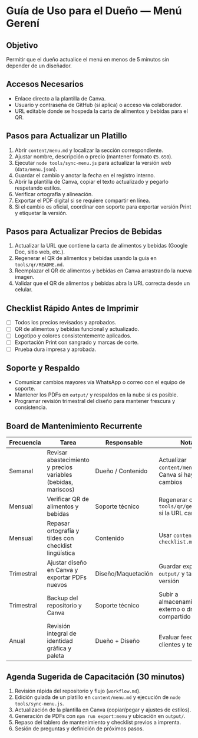 # Guía de Uso para el Dueño — Menú Gerení

## Objetivo
Permitir que el dueño actualice el menú en menos de 5 minutos sin depender de un diseñador.

## Accesos Necesarios
- Enlace directo a la plantilla de Canva.
- Usuario y contraseña de GitHub (si aplica) o acceso vía colaborador.
- URL editable donde se hospeda la carta de alimentos y bebidas para el QR.

## Pasos para Actualizar un Platillo
1. Abrir `content/menu.md` y localizar la sección correspondiente.
2. Ajustar nombre, descripción o precio (mantener formato `₡5.650`).
3. Ejecutar `node tools/sync-menu.js` para actualizar la versión web (`data/menu.json`).
4. Guardar el cambio y anotar la fecha en el registro interno.
5. Abrir la plantilla de Canva, copiar el texto actualizado y pegarlo respetando estilos.
6. Verificar ortografía y alineación.
7. Exportar el PDF digital si se requiere compartir en línea.
8. Si el cambio es oficial, coordinar con soporte para exportar versión Print y etiquetar la versión.

## Pasos para Actualizar Precios de Bebidas
1. Actualizar la URL que contiene la carta de alimentos y bebidas (Google Doc, sitio web, etc.).
2. Regenerar el QR de alimentos y bebidas usando la guía en `tools/qr/README.md`.
3. Reemplazar el QR de alimentos y bebidas en Canva arrastrando la nueva imagen.
4. Validar que el QR de alimentos y bebidas abra la URL correcta desde un celular.

## Checklist Rápido Antes de Imprimir
- [ ] Todos los precios revisados y aprobados.
- [ ] QR de alimentos y bebidas funcional y actualizado.
- [ ] Logotipo y colores consistentemente aplicados.
- [ ] Exportación Print con sangrado y marcas de corte.
- [ ] Prueba dura impresa y aprobada.

## Soporte y Respaldo
- Comunicar cambios mayores vía WhatsApp o correo con el equipo de soporte.
- Mantener los PDFs en `output/` y respaldos en la nube si es posible.
- Programar revisión trimestral del diseño para mantener frescura y consistencia.

## Board de Mantenimiento Recurrente
| Frecuencia | Tarea | Responsable | Notas |
|------------|-------|-------------|-------|
| Semanal | Revisar abastecimiento y precios variables (bebidas, mariscos) | Dueño / Contenido | Actualizar `content/menu.md` y Canva si hay cambios |
| Mensual | Verificar QR de alimentos y bebidas | Soporte técnico | Regenerar con `tools/qr/generate.py` si la URL cambió |
| Mensual | Repasar ortografía y tildes con checklist lingüística | Contenido | Usar `content/style-checklist.md` |
| Trimestral | Ajustar diseño en Canva y exportar PDFs nuevos | Diseño/Maquetación | Guardar exportes en `output/` y taggear versión |
| Trimestral | Backup del repositorio y Canva | Soporte técnico | Subir a almacenamiento externo o drive compartido |
| Anual | Revisión integral de identidad gráfica y paleta | Dueño + Diseño | Evaluar feedback de clientes y tendencias |

## Agenda Sugerida de Capacitación (30 minutos)
1. Revisión rápida del repositorio y flujo (`workflow.md`).
2. Edición guiada de un platillo en `content/menu.md` y ejecución de `node tools/sync-menu.js`.
3. Actualización de la plantilla en Canva (copiar/pegar y ajustes de estilos).
4. Generación de PDFs con `npm run export:menu` y ubicación en `output/`.
5. Repaso del tablero de mantenimiento y checklist previos a imprenta.
6. Sesión de preguntas y definición de próximos pasos.
